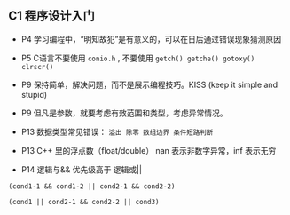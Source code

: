 
## C1 程序设计入门

- P4 学习编程中，“明知故犯”是有意义的，可以在日后通过错误现象猜测原因

- P5 C语言不要使用 `conio.h` , 不要使用 `getch() getche() gotoxy() clrscr()`

- P9 保持简单，解决问题，而不是展示编程技巧。KISS (keep it simple and stupid)

- P9 但凡是参数，就要考虑有效范围和类型，考虑异常情况。

- P13 数据类型常见错误： `溢出 除零 数组边界 条件短路判断`

- P13 C++ 里的浮点数（float/double） nan 表示非数字异常，inf 表示无穷 

- P14 逻辑与&& 优先级高于 逻辑或||

`(cond1-1 && cond1-2 || cond2-1 && cond2-2)`

`(cond1 || cond2-1 && cond2-2 || cond3)`

